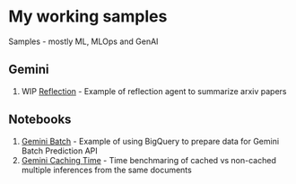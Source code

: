 # My working samples
Samples - mostly ML, MLOps and GenAI

## Gemini

1. WIP [Reflection](reflection/) - Example of reflection agent to summarize arxiv papers

## Notebooks

1. [Gemini Batch](notebooks/gemini_batch_prediction.ipynb) - Example of using BigQuery to prepare data for Gemini Batch Prediction API
2. [Gemini Caching Time](notebooks/timing_caching.ipynb) - Time benchmaring of cached vs non-cached multiple inferences from the same documents